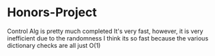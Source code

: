# Honors-Project
Control Alg is pretty much completed
It's very fast, however, it is very inefficient due to the randomness
I think its so fast because the various dictionary checks are all just O(1) 
